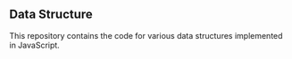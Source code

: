 ## Data Structure
This repository contains the code for various data structures implemented in JavaScript.

